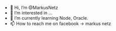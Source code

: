 - 👋 Hi, I’m @MarkusNetz
- 👀 I’m interested in ...
- 🌱 I’m currently learning Node, Oracle.
- 📫 How to reach me on facebook -> markus netz

<!---
MarkusNetz/MarkusNetz is a ✨ special ✨ repository because its `README.md` (this file) appears on your GitHub profile.
You can click the Preview link to take a look at your changes.
--->
